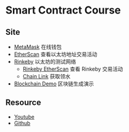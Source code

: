 # Smart Contract Course


## Site

- [MetaMask](https://metamask.io/) 在线钱包
- [EtherScan](https://etherscan.io/) 查看以太坊地址交易活动
- [Rinkeby](https://www.rinkeby.io/) 以太坊的测试网络
  - [Rinkeby EtherScan](https://rinkeby.etherscan.io/) 查看 Rinkeby 交易活动
  - [Chain Link](https://faucets.chain.link/) 获取领水
- [Blockchain Demo](https://andersbrownworth.com/blockchain/block) 区块链生成演示

## Resource

- [Youtube](https://www.youtube.com/watch?v=gyMwXuJrbJQ)
- [Github](https://github.com/smartcontractkit/full-blockchain-solidity-course-js)